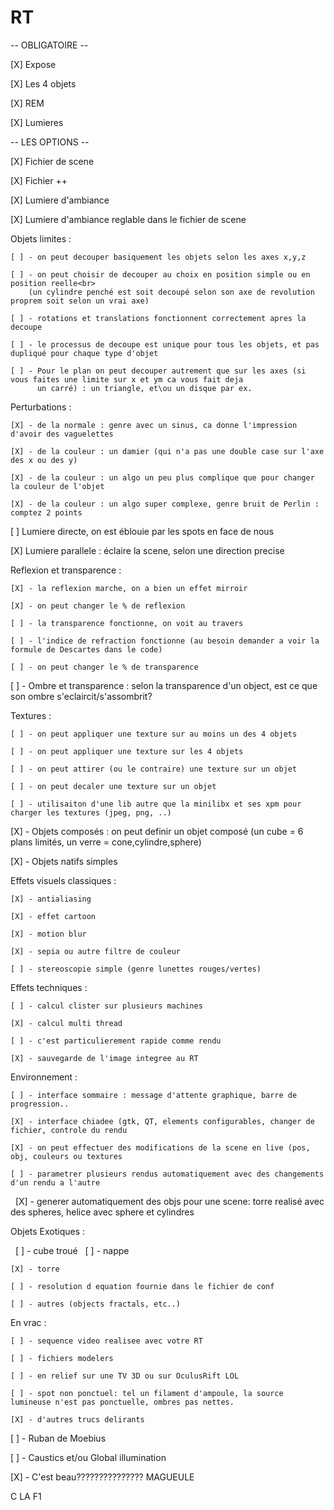 # RT

-- OBLIGATOIRE --

   [X] Expose
   
   [X] Les 4 objets

   [X] REM

   [X] Lumieres


-- LES OPTIONS --

   [X] Fichier de scene

   [X] Fichier ++

   [X] Lumiere d'ambiance
   
   [X] Lumiere d'ambiance reglable dans le fichier de scene

   Objets limites :
    
    [ ] - on peut decouper basiquement les objets selon les axes x,y,z
    
    [ ] - on peut choisir de decouper au choix en position simple ou en position reelle<br>
        (un cylindre penché est soit decoupé selon son axe de revolution proprem soit selon un vrai axe)
          
    [ ] - rotations et translations fonctionnent correctement apres la decoupe
    
    [ ] - le processus de decoupe est unique pour tous les objets, et pas dupliqué pour chaque type d'objet
    
    [ ] - Pour le plan on peut decouper autrement que sur les axes (si vous faites une limite sur x et ym ca vous fait deja
          un carré) : un triangle, et\ou un disque par ex.
          
   Perturbations :
    
    [X] - de la normale : genre avec un sinus, ca donne l'impression d'avoir des vaguelettes
    
    [X] - de la couleur : un damier (qui n'a pas une double case sur l'axe des x ou des y)
    
    [X] - de la couleur : un algo un peu plus complique que pour changer la couleur de l'objet
    
    [X] - de la couleur : un algo super complexe, genre bruit de Perlin : comptez 2 points
    
[ ] Lumiere directe, on est éblouie par les spots en face de nous

[X] Lumiere parallele : éclaire la scene, selon une direction precise

   Reflexion et transparence :
    
    [X] - la reflexion marche, on a bien un effet mirroir
    
    [X] - on peut changer le % de reflexion
    
    [ ] - la transparence fonctionne, on voit au travers
    
    [ ] - l'indice de refraction fonctionne (au besoin demander a voir la formule de Descartes dans le code)
    
    [ ] - on peut changer le % de transparence
    
[ ] - Ombre et transparence : selon la transparence d'un object, est ce que son ombre s'eclaircit/s'assombrit?

   Textures :
    
    [ ] - on peut appliquer une texture sur au moins un des 4 objets
    
    [ ] - on peut appliquer une texture sur les 4 objets
    
    [ ] - on peut attirer (ou le contraire) une texture sur un objet
    
    [ ] - on peut decaler une texture sur un objet
   
    [ ] - utilisaiton d'une lib autre que la minilibx et ses xpm pour charger les textures (jpeg, png, ..)
    
[X] - Objets composés : on peut definir un objet composé (un cube = 6 plans limités, un verre = cone,cylindre,sphere)

[X] - Objets natifs simples

 Effets visuels classiques :
    
    [X] - antialiasing
    
    [X] - effet cartoon
    
    [X] - motion blur
    
    [X] - sepia ou autre filtre de couleur
   
    [ ] - stereoscopie simple (genre lunettes rouges/vertes)
    
 Effets techniques :
    
    [ ] - calcul clister sur plusieurs machines
    
    [X] - calcul multi thread
    
    [ ] - c'est particulierement rapide comme rendu
    
    [X] - sauvegarde de l'image integree au RT
   
 Environnement :
    
    [ ] - interface sommaire : message d'attente graphique, barre de progression..
    
    [X] - interface chiadee (gtk, QT, elements configurables, changer de fichier, controle du rendu
    
    [X] - on peut effectuer des modifications de la scene en live (pos, obj, couleurs ou textures
    
    [ ] - parametrer plusieurs rendus automatiquement avec des changements d'un rendu a l'autre
   
    [X] - generer automatiquement des objs pour une scene: torre realisé avec des spheres, helice avec sphere et cylindres
    
 Objets Exotiques :
    
    [ ] - cube troué
  
    [ ] - nappe
    
    [X] - torre
    
    [ ] - resolution d equation fournie dans le fichier de conf
   
    [ ] - autres (objects fractals, etc..)
    
 En vrac :
    
    [ ] - sequence video realisee avec votre RT
    
    [ ] - fichiers modelers
    
    [ ] - en relief sur une TV 3D ou sur OculusRift LOL
    
    [ ] - spot non ponctuel: tel un filament d'ampoule, la source lumineuse n'est pas ponctuelle, ombres pas nettes.
   
    [X] - d'autres trucs delirants
    
[ ] - Ruban de Moebius

[ ] - Caustics et/ou Global illumination

[X] - C'est beau??????????????? MAGUEULE

C LA F1
    
